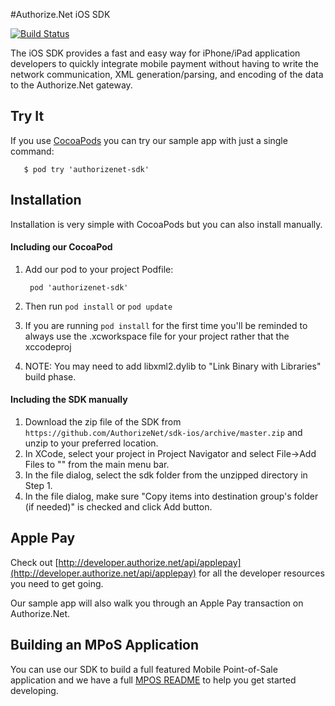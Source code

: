 #Authorize.Net iOS SDK

[![Build Status](https://travis-ci.org/AuthorizeNet/sdk-ios.svg?branch=master)](https://travis-ci.org/AuthorizeNet/sdk-ios)

The iOS SDK provides a fast and easy way for iPhone/iPad application developers to quickly integrate mobile payment without having to write the network communication, XML generation/parsing, and encoding of the data to the Authorize.Net gateway.


## Try It

If you use [CocoaPods](http://cocoapods.org/) you can try our sample app with just a single command:

````
   $ pod try 'authorizenet-sdk'
````
 
## Installation
Installation is very simple with CocoaPods but you can also install manually.

#### Including our CocoaPod

1. Add our pod to your project Podfile:

        pod 'authorizenet-sdk'

1. Then run `pod install` or `pod update`

2. If you are running `pod install` for the first time you'll be reminded to always use the .xcworkspace file for your project rather that the xccodeproj

1. NOTE: You may need to add libxml2.dylib to "Link Binary with Libraries" build phase.



#### Including the SDK manually

1. Download the zip file of the SDK from `https://github.com/AuthorizeNet/sdk-ios/archive/master.zip` and unzip to your preferred location.
2. In XCode, select your project in Project Navigator and select File->Add Files to "" from the main menu bar.
3. In the file dialog, select the sdk folder from the unzipped directory in Step 1.
4. In the file dialog, make sure "Copy items into destination group's folder (if needed)" is checked and click Add button.


## Apple Pay

Check out [http://developer.authorize.net/api/applepay](http://developer.authorize.net/api/applepay) for all the developer resources you need to get going.

Our sample app will also walk you through an Apple Pay transaction on Authorize.Net.


## Building an MPoS Application

You can use our SDK to build a full featured Mobile Point-of-Sale application and we have a full [MPOS README](MPOS_README.md) to help you get started developing.


